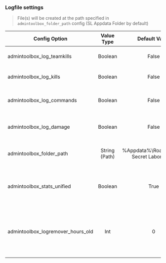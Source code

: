 ### Logfile settings

> File(s) will be created at the path specified in `admintoolbox_folder_path` config (SL Appdata Folder by default)

Config Option | Value Type | Default Value | Description
--- | :---: | :---: | ---
admintoolbox_log_teamkills | Boolean | False | Writes teamkills to the AT logfile
admintoolbox_log_kills | Boolean | False | Writes non-team kills to the AT logfile
admintoolbox_log_commands | Boolean | False | Writes command usage to the AT logfile
admintoolbox_log_damage | Boolean | False | Writes all player-damage to the AT logfile
admintoolbox_folder_path | String (Path) | %Appdata%\Roaming\SCP Secret Laboratory\ | Where the Admintoolbox folder will be located
admintoolbox_stats_unified | Boolean | True | If true uses one folder for all servers, false creates a folder per server
admintoolbox_logremover_hours_old | Int | 0 | Automaticly removes AT logs older than specified hours of age. 0 means disabled